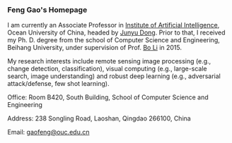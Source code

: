### Feng Gao's  Homepage

I am currently an Associate Professor in [Institute of Artificial Intelligence](http://ai-ouc.cn/), Ocean University of China, headed by [Junyu Dong](http://ai-ouc.cn/faculty/dongjy.html). Prior to that, I received my Ph. D. degree from the school of Computer Science and Engineering, Beihang University, under supervision of Prof. [Bo Li](http://scse.buaa.edu.cn/info/1078/5211.htm) in 2015.

My research interests include remote sensing image processing (e.g., change detection, classification), visual computing (e.g., large-scale search, image understanding) and robust deep learning (e.g., adversarial attack/defense, few shot learning).

Office: Room B420, South Building, School of Computer Science and Engineering

Address: 238 Songling Road, Laoshan, Qingdao 266100, China

Email: gaofeng@ouc.edu.cn
